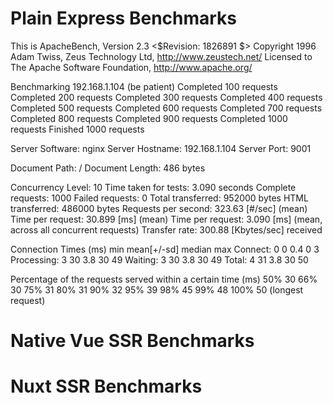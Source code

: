 # Plain Express Benchmarks
This is ApacheBench, Version 2.3 <$Revision: 1826891 $>
Copyright 1996 Adam Twiss, Zeus Technology Ltd, http://www.zeustech.net/
Licensed to The Apache Software Foundation, http://www.apache.org/

Benchmarking 192.168.1.104 (be patient)
Completed 100 requests
Completed 200 requests
Completed 300 requests
Completed 400 requests
Completed 500 requests
Completed 600 requests
Completed 700 requests
Completed 800 requests
Completed 900 requests
Completed 1000 requests
Finished 1000 requests


Server Software:        nginx
Server Hostname:        192.168.1.104
Server Port:            9001

Document Path:          /
Document Length:        486 bytes

Concurrency Level:      10
Time taken for tests:   3.090 seconds
Complete requests:      1000
Failed requests:        0
Total transferred:      952000 bytes
HTML transferred:       486000 bytes
Requests per second:    323.63 [#/sec] (mean)
Time per request:       30.899 [ms] (mean)
Time per request:       3.090 [ms] (mean, across all concurrent requests)
Transfer rate:          300.88 [Kbytes/sec] received

Connection Times (ms)
              min  mean[+/-sd] median   max
Connect:        0    0   0.4      0       3
Processing:     3   30   3.8     30      49
Waiting:        3   30   3.8     30      49
Total:          4   31   3.8     30      50

Percentage of the requests served within a certain time (ms)
  50%     30
  66%     30
  75%     31
  80%     31
  90%     32
  95%     39
  98%     45
  99%     48
 100%     50 (longest request)

# Native Vue SSR Benchmarks


# Nuxt SSR Benchmarks

